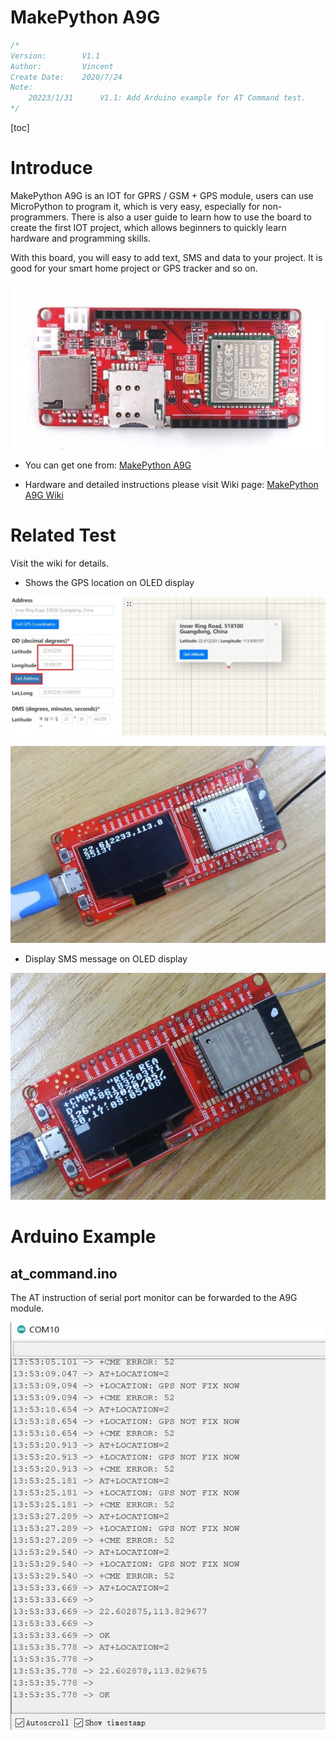 # MakePython A9G

```c++
/*
Version:		V1.1
Author:			Vincent
Create Date:	2020/7/24
Note:
	20223/1/31		V1.1: Add Arduino example for AT Command test.
*/
```

[toc]

# Introduce

MakePython A9G is an IOT for GPRS / GSM + GPS module, users can use MicroPython to program it, which is very easy, especially for non-programmers. There is also a user guide to learn how to use the board to create the first IOT project, which allows beginners to quickly learn hardware and programming skills.

With this board, you will easy to add text, SMS and data to your project. It is good for your smart home project or GPS tracker and so on.

![main](md_pic/main.jpg)

- You can get one from: [MakePython A9G](https://www.makerfabs.com/makepython-a9g-gprs-gps-shield.html)

- Hardware and detailed instructions please visit Wiki page: [MakePython A9G Wiki](https://wiki.makerfabs.com/MaESP_A9G.html)

# Related Test

Visit the wiki for details.

- Shows the GPS location on OLED display

![2](md_pic/t1.jpg)

![2](md_pic/t2.jpg)

- Display SMS message on OLED display

![t3](md_pic/t3.jpg)



# Arduino Example

## at_command.ino

The AT instruction of serial port monitor can be forwarded to the A9G module.

![t3](md_pic/arduino.jpg)

